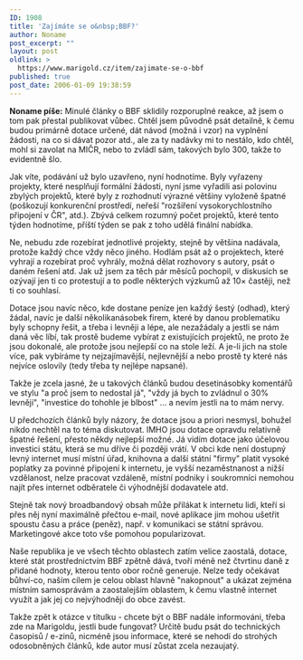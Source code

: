```yaml
---
ID: 1908
title: 'Zajímáte se o&nbsp;BBF?'
author: Noname
post_excerpt: ""
layout: post
oldlink: >
  https://www.marigold.cz/item/zajimate-se-o-bbf
published: true
post_date: 2006-01-09 19:38:59
---
```

<p><strong>Noname píše:</strong> Minulé články o BBF sklidily rozporuplné reakce, až jsem o tom pak přestal publikovat vůbec. Chtěl jsem původně psát detailně, k čemu budou primárně dotace určené, dát návod (možná i vzor) na vyplnění žádosti, na co si dávat pozor atd., ale za ty nadávky mi to nestálo, kdo chtěl, mohl si zavolat na MIČR, nebo to zvládl sám, takových bylo 300, takže to evidentně šlo.</p>


<p>Jak víte, podávání už bylo uzavřeno, nyní hodnotíme. Byly vyřazeny projekty, které nesplňují formální žádosti, nyní jsme vyřadili asi polovinu zbylých projektů, které byly z rozhodnutí výrazné většiny vyloženě špatné (poškozují konkurenční prostředí, neřeší "rozšíření vysokorychlostního připojení v ČR", atd.). Zbývá celkem rozumný počet projektů, které tento týden hodnotíme, příští týden se pak z toho udělá finální nabídka.</p>
<!--more-->	<p>Ne, nebudu zde rozebírat jednotlivé projekty, stejně by většina nadávala, protože každý chce vždy něco jiného. Hodlám psát až o projektech, které vyhrají a rozebírat proč vyhrály, možná dělat rozhovory s autory, psát o daném řešení atd. Jak už jsem za těch pár měsíců pochopil, v diskusích se ozývají jen ti co protestují a to podle některých výzkumů až 10× častěji, než ti co souhlasí.</p>
<p>Dotace jsou navíc něco, kde dostane peníze jen každý šestý (odhad), který žádal, navíc je další několikanásobek firem, které by danou problematiku byly schopny řešit, a třeba i levněji a lépe, ale nezažádaly a jestli se nám daná věc líbí, tak prostě budeme vybírat z existujících projektů, ne proto že jsou dokonalé, ale protože jsou nejlepší co na stole leží. A je-li jich na stole více, pak vybíráme ty nejzajímavější, nejlevnější a nebo prostě ty které nás nejvíce oslovily (tedy třeba ty nejlépe napsané).</p>
<p>Takže je zcela jasné, že u takových článků budou desetinásobky komentářů ve stylu "a proč jsem to nedostal já", "vždy já bych to zvládnul o 30% levněji", "investice do tohohle je blbost" ... a nevím jestli na to mám nervy.</p>
<p>U předchozích článků byly názory, že dotace jsou a priori nesmysl, bohužel nikdo nechtěl na to téma diskutovat. IMHO jsou dotace opravdu relativně špatné řešení, přesto někdy nejlepší možné. Já vidím dotace jako účelovou investici státu, která se mu dříve či později vrátí. V obci kde není dostupný levný internet musí místní úřad, knihovna a další státní "firmy" platit vysoké poplatky za povinné připojení k internetu, je vyšší nezaměstnanost a nižší vzdělanost, nelze pracovat vzdáleně, místní podniky i soukromníci nemohou najít přes internet odběratele či výhodnější dodavatele atd.</p>
<p>Stejně tak nový broadbandový obsah může přilákat k internetu lidi, kteří si přes něj nyní maximálně přečtou e-mail, nové aplikace jim mohou ušetřit spoustu času a práce (peněz), např. v komunikaci se státní správou. Marketingové akce toto vše pomohou popularizovat.</p>
<p>Naše republika je ve všech těchto oblastech zatím velice zaostalá, dotace, které stát prostřednictvím BBF zpětně dává, tvoří méně než čtvrtinu daně z přidané hodnoty, kterou tento obor ročně generuje. Nelze tedy očekávat bůhví-co, naším cílem je celou oblast hlavně "nakopnout" a ukázat zejména místním samosprávám a zaostalejším oblastem, k čemu vlastně internet využít a jak jej co nejvýhodněji do obce zavést.</p>
<p>Takže zpět k otázce v titulku - chcete být o BBF nadále informováni, třeba zde na Marigoldu, jestli bude fungovat? Určitě budu psát do technických časopisů / e-zinů, nicméně jsou informace, které se nehodí do strohých odosobněných článků, kde autor musí zůstat zcela nezaujatý.</p>